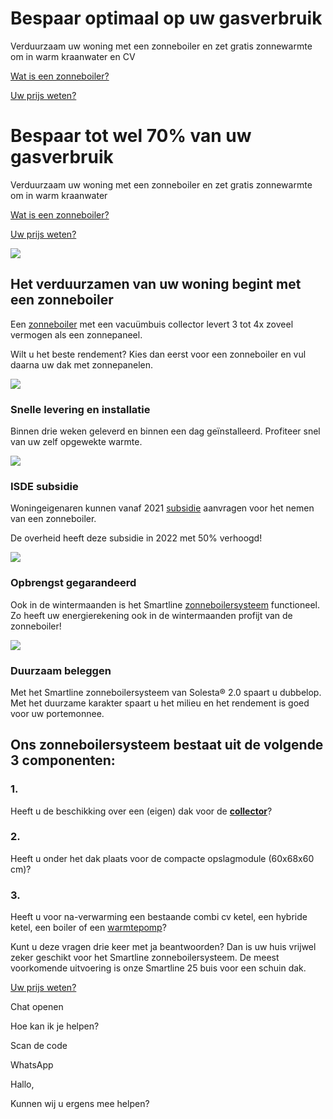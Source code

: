 # Bespaar optimaal op uw gasverbruik

Verduurzaam uw woning met een zonneboiler en zet gratis zonnewarmte om in warm kraanwater en CV

[Wat is een zonneboiler?](https://www.solesta.nl/producten/wat-is-een-zonneboiler/)

[Uw prijs weten?](https://www.solesta.nl/#prijsweten)

# Bespaar tot wel 70% van uw gasverbruik

Verduurzaam uw woning met een zonneboiler en zet gratis zonnewarmte om in warm kraanwater

[Wat is een zonneboiler?](https://www.solesta.nl/producten/wat-is-een-zonneboiler/)

[Uw prijs weten?](https://www.solesta.nl/#prijsweten)

![](https://www.solesta.nl/wp-content/uploads/2022/04/5875-014-homepage-mobile-solesta-2.png)

## **Het verduurzamen van uw woning begint met een zonneboiler**

Een [zonneboiler](https://www.solesta.nl/zonneboiler-kopen) met een vacuümbuis collector levert 3 tot 4x zoveel vermogen als een zonnepaneel.

Wilt u het beste rendement? Kies dan eerst voor een zonneboiler en vul daarna uw dak met zonnepanelen.

![](https://www.solesta.nl/wp-content/uploads/2020/07/ico_snelheid.svg)

### Snelle levering en installatie

Binnen drie weken geleverd en binnen een dag geïnstalleerd. Profiteer snel van uw zelf opgewekte warmte.

![](https://www.solesta.nl/wp-content/uploads/2020/07/stralen.svg)

### ISDE subsidie

Woningeigenaren kunnen vanaf 2021 [subsidie](https://www.solesta.nl/subsidie-zonneboiler/) aanvragen voor het nemen van een zonneboiler.

De overheid heeft deze subsidie in 2022 met 50% verhoogd!

![](https://www.solesta.nl/wp-content/uploads/2020/07/ico_rendament.svg)

### Opbrengst gegarandeerd

Ook in de wintermaanden is het Smartline [zonneboilersysteem](https://www.solesta.nl/zonneboilersysteem/) functioneel. Zo heeft uw energierekening ook in de wintermaanden profijt van de zonneboiler!

![](https://www.solesta.nl/wp-content/uploads/2020/07/ico_opbrengst.svg)

### Duurzaam beleggen

Met het Smartline zonneboilersysteem van Solesta® 2.0 spaart u dubbelop. Met het duurzame karakter spaart u het milieu en het rendement is goed voor uw portemonnee.

## **Ons zonneboilersysteem bestaat uit de volgende 3 componenten:**

### 1.

Heeft u de beschikking over een (eigen) dak voor de [**collector**](https://www.solesta.nl/zonnecollector-kopen/)?

### 2.

Heeft u onder het dak plaats voor de compacte opslagmodule (60x68x60 cm)?

### 3.

Heeft u voor na-verwarming een bestaande combi cv ketel, een hybride ketel, een boiler of een [warmtepomp](https://www.solesta.nl/zonneboiler-warmtepomp/)?

Kunt u deze vragen drie keer met ja beantwoorden? Dan is uw huis vrijwel zeker geschikt voor het Smartline zonneboilersysteem. De meest voorkomende uitvoering is onze Smartline 25 buis voor een schuin dak.

[Uw prijs weten?](https://www.solesta.nl/voorstel/)

Chat openen

Hoe kan ik je helpen?

Scan de code

WhatsApp

Hallo,

Kunnen wij u ergens mee helpen?